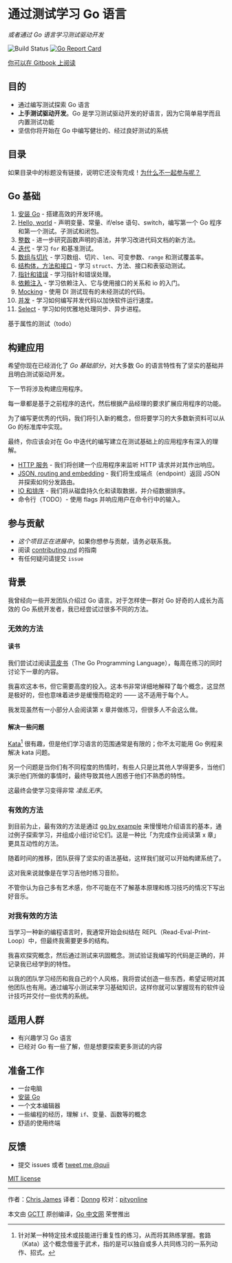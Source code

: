# 通过测试学习 Go 语言

_或者通过 Go 语言学习测试驱动开发_

![Build Status](https://travis-ci.org/quii/learn-go-with-tests.svg?branch=master)
[![Go Report Card](https://goreportcard.com/badge/github.com/quii/learn-go-with-tests)](https://goreportcard.com/report/github.com/quii/learn-go-with-tests)

[你可以在 Gitbook 上阅读](https://studygolang.gitbook.io/learn-go-with-tests)

## 目的

* 通过编写测试探索 Go 语言
* **上手测试驱动开发**。Go 是学习测试驱动开发的好语言，因为它简单易学而且内置测试功能
* 坚信你将开始在 Go 中编写健壮的、经过良好测试的系统

## 目录

如果目录中的标题没有链接，说明它还没有完成！[为什么不一起参与呢？](contributing.md)

## Go 基础

1. [安装 Go](install-go.md) - 搭建高效的开发环境。
2. [Hello, world](hello-world.md) - 声明变量、常量、if/else 语句、switch，编写第一个 Go 程序和第一个测试。子测试和闭包。
3. [整数](integers.md) - 进一步研究函数声明的语法，并学习改进代码文档的新方法。
4. [迭代](iteration.md) - 学习 `for` 和基准测试。
5. [数组与切片](arrays-and-slices.md) - 学习数组、切片、`len`、可变参数、`range` 和测试覆盖率。
6. [结构体，方法和接口](structs-methods-and-interfaces.md) - 学习 `struct`、方法、接口和表驱动测试。
7. [指针和错误](pointers-and-errors.md) - 学习指针和错误处理。
8. [依赖注入](dependency-injection.md) - 学习依赖注入、它与使用接口的关系和 io 的入门。
9. [Mocking](mocking.md) - 使用 DI 测试现有的未经测试的代码。
10. [并发](concurrency.md) - 学习如何编写并发代码以加快软件运行速度。
11. [Select](select.md) - 学习如何优雅地处理同步、异步进程。

基于属性的测试（todo）

## 构建应用

希望你现在已经消化了 _Go 基础部分_，对大多数 Go 的语言特性有了坚实的基础并且明白测试驱动开发。

下一节将涉及构建应用程序。

每一章都是基于之前程序的迭代，然后根据产品经理的要求扩展应用程序的功能。

为了编写更优秀的代码，我们将引入新的概念，但将要学习的大多数新资料可以从 Go 的标准库中实现。

最终，你应该会对在 Go 中迭代的编写建立在测试基础上的应用程序有深入的理解。

* [HTTP 服务](http-server.md) - 我们将创建一个应用程序来监听 HTTP 请求并对其作出响应。
* [JSON, routing and embedding](json.md) - 我们将生成端点（endpoint）返回 JSON 并探索如何分发路由。
* [IO 和排序](io.md) - 我们将从磁盘持久化和读取数据，并介绍数据排序。
* 命令行（TODO）- 使用 flags 并响应用户在命令行中的输入。

## 参与贡献

* _这个项目正在进展中_，如果你想参与贡献，请务必联系我。
* 阅读 [contributing.md](https://github.com/quii/learn-go-with-tests/tree/842f4f24d1f1c20ba3bb23cbc376c7ca6f7ca79a/contributing.md) 的指南
* 有任何疑问请提交 `issue`

## 背景

我曾经向一些开发团队介绍过 Go 语言。对于怎样使一群对 Go 好奇的人成长为高效的 Go 系统开发者，我已经尝试过很多不同的方法。

### 无效的方法

#### 读书

我们尝试过阅读[蓝皮书](https://www.amazon.co.uk/Programming-Language-Addison-Wesley-Professional-Computing/dp/0134190440)（The Go Programming Language），每周在练习的同时讨论下一章的内容。

我喜欢这本书，但它需要高度的投入。这本书非常详细地解释了每个概念，这显然是极好的，但也意味着进步是缓慢而稳定的 —— 这不适用于每个人。

我发现虽然有一小部分人会阅读第 x 章并做练习，但很多人不会这么做。

#### 解决一些问题

[Kata](https://en.wikipedia.org/wiki/Kata_%28programming%29)[^注1] 很有趣，但是他们学习语言的范围通常是有限的；你不太可能用 Go 例程来解决 kata 问题。

另一个问题是当你们有不同程度的热情时，有些人只是比其他人学得更多，当他们演示他们所做的事情时，最终导致其他人困惑于他们不熟悉的特性。

这最终会使学习变得非常 _凌乱无序_。

### 有效的方法

到目前为止，最有效的方法是通过 [go by example](https://gobyexample.com/) 来慢慢地介绍语言的基本，通过例子探索学习，并组成小组讨论它们。这是一种比「为完成作业阅读第 x 章」更具互动性的方法。

随着时间的推移，团队获得了坚实的语法基础，这样我们就可以开始构建系统了。

这对我来说就像是在学习吉他时练习音阶。

不管你认为自己多有艺术感，你不可能在不了解基本原理和练习技巧的情况下写出好音乐。

### 对我有效的方法

当学习一种新的编程语言时，我通常开始会纠结在 REPL（Read-Eval-Print-Loop）中，但最终我需要更多的结构。

我喜欢探究概念，然后通过测试来巩固概念。测试验证我编写的代码是正确的，并记录我已经学到的特性。

以我的团队学习经历和我自己的个人风格，我将尝试创造一些东西，希望证明对其他团队也有用。通过编写小测试来学习基础知识，这样你就可以掌握现有的软件设计技巧并交付一些优秀的系统。

## 适用人群

* 有兴趣学习 Go 语言
* 已经对 Go 有一些了解，但是想要探索更多测试的内容

## 准备工作

* 一台电脑
* [安装 Go](https://golang.org/)
* 一个文本编辑器
* 一些编程的经历，理解 `if`、变量、函数等的概念
* 舒适的使用终端

## 反馈

* 提交 issues 或者 [tweet me @quii](https://twitter.com/quii)

[MIT license](LICENSE.md)

---

作者：[Chris James](https://dev.to/quii)
译者：[Donng](https://github.com/Donng)
校对：[pityonline](https://github.com/pityonline)

本文由 [GCTT](https://github.com/studygolang/GCTT) 原创编译，[Go 中文网](https://studygolang.com/) 荣誉推出

[^注1]: 针对某一种特定技术或技能进行重复性的练习，从而将其熟练掌握。套路（Kata）这个概念借鉴于武术，指的是可以独自或多人共同练习的一系列动作、招式。
